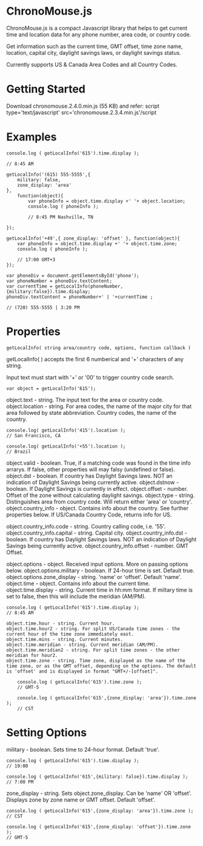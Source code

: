 # ChronoMouse.js 

ChronoMouse.js is a compact Javascript library that helps to get current time and location data for any phone number, area code, or country code.

Get information such as the current time, GMT offset, time zone name, location, capital city, daylight savings laws, or daylight savings status.

Currently supports US & Canada Area Codes and all Country Codes.

# Getting Started
Download chronomouse.2.4.0.min.js (55 KB) and refer: script type='text/javascript' src='chronomouse.2.3.4.min.js'/script 

# Examples

```
console.log ( getLocalInfo('615').time.display );

// 8:45 AM 

```

```
getLocalInfo('(615) 555-5555',{ 
	military: false, 
	zone_display: 'area' 
}, 
	function(object){ 
		var phoneInfo = object.time.display +' '+ object.location; 
		console.log ( phoneInfo ); 

		// 8:45 PM Nashville, TN 

}); 
```

```
getLocalInfo('+49',{ zone_display: 'offset' }, function(object){ 
	var phoneInfo = object.time.display +' '+ object.time.zone; 
	console.log ( phoneInfo ); 

	// 17:00 GMT+3 
});
```

```
var phoneDiv = document.getElementsById('phone'); 
var phoneNumber = phoneDiv.textContent; 
var currentTime = getLocalInfo(phoneNumber,{military:false}).time.display; 
phoneDiv.textContent = phoneNumber+' | '+currentTime ; 

// (720) 555-5555 | 3:20 PM 
```

# Properties

```
getLocalInfo( string area/country code, options, function callback )
```

getLocalInfo( ) accepts the first 6 numberical and '+' characters of any string. 

Input text must start with '+' or '00' to trigger country code search. 

```
var object = getLocalInfo('615'); 
```

object.text - string. The input text for the area or country code.
object.location - string. For area codes, the name of the major city for that area followed by state abbreviation. Country codes, the name of the country. 

```
console.log( getLocalInfo('415').location ); 
// San Francisco, CA 

console.log( getLocalInfo('+55').location ); 
// Brazil 
```

object.valid - boolean. True, if a matching code was found in the time info arrarys. If false, other properties will may falsy (undefined or false). 
object.dst - boolean. If country has Daylight Savings laws. NOT an indication of Daylight Savings being currently active. 
object.dstnow - boolean. If Daylight Savings is currently in effect. 
object.offset - number. Offset of the zone without calculating daylight savings. 
object.type - string. Distinguishes area from country code. Will return either 'area' or 'country'. 
object.country_info - object. Contains info about the country. See further properties below. If US/Canada Country Code, returns info for US. 
	
object.country_info.code - string. Country calling code, i.e. '55'. 
object.country_info.capital - string. Capital city. 
object.country_info.dst - boolean. If country has Daylight Savings laws. NOT an indication of Daylight Savings being currently active. 
object.country_info.offset - number. GMT Offset. 

object.options - object. Received input options. More on passing options below. 
object.options.military - boolean. If 24-hour time is set. Default true. 
object.options.zone_display - string. 'name' or 'offset'. Default 'name'. 
object.time - object. Contains info about the current time. 
	object.time.display - string. Current time in hh:mm format. If miltary time is set to false, then this will include the meridian (AM/PM). 
```
console.log ( getLocalInfo('615').time.display ); 
// 8:45 AM 
```
	object.time.hour - string. Current hour. 
	object.time.hour2 - string. For split US/Canada time zones - the current hour of the time zone immediately east. 
	object.time.mins - string. Current minutes. 
	object.time.meridian - string. Current meridian (AM/PM). 
	object.time.meridian2 - string. For split time zones - the other meridian for hour2. 
	object.time.zone - string. Time zone, displayed as the name of the time zone, or as the GMT offset, depending on the options. The default is 'offset' and is displayed in format "GMT+/-[offset]". 
```
	console.log ( getLocalInfo('615').time.zone ); 
	// GMT-5 

	console.log ( getLocalInfo('615',{zone_display: 'area'}).time.zone ); 
	// CST 
```

# Setting Options 

military - boolean. Sets time to 24-hour format. Default 'true'. 
```
console.log ( getLocalInfo('615').time.display ); 
// 19:00 

console.log ( getLocalInfo('615',{military: false}).time.display ); 
// 7:00 PM 
```
zone_display - string. Sets object.zone_display. Can be 'name' OR 'offset'. Displays zone by zone name or GMT offset. Default 'offset'. 
```
console.log ( getLocalInfo('615',{zone_display: 'area'}).time.zone ); 
// CST 

console.log ( getLocalInfo('615',{zone_display: 'offset'}).time.zone ); 
// GMT-5
```

